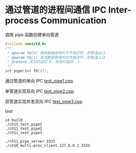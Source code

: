 # 通过管道的进程间通信 IPC Inter-process Communication

调用 pipe 函数创建单向管道

```c++
#include <unistd.h>
/**
 * @param fd[0] 接收数据使用的文件描述符，即管道出口
 * @param fd[1] 发送数据使用的文件描述符，即管道入口
 * @return 成功时返回 0，失败时返回 -1
 */
int pipe(int fd[2]);
```

通过管道的单向 IPC [test_pipe1.cpp](./test_pipe1.cpp)

单管道实现双向 IPC [test_pipe2.cpp](./test_pipe2.cpp)

双管道实现并发双向 IPC [test_pipe3.cpp](./test_pipe3.cpp)

test

```shell
cd build
./ch11_test_pipe1
./ch11_test_pipe2
./ch11_test_pipe3

./ch11_pipe_server 3333
./ch10_multi-proc_client 127.0.0.1 3333
```
